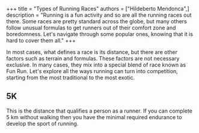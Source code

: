 +++
title = "Types of Running Races"
authors = ["Hildeberto Mendonca",]
description = "Running is a fun activity and so are all the running races out there. Some races are pretty standard across the globe, but many others follow unusual formulas to get runners out of their comfort zone and boredomness. Let's navigate through some popular ones, knowing that it is hard to cover them all."
+++


In most cases, what defines a race is its distance, but there are other factors such as terrain and formulas. These factors are not necessary exclusive. In many cases, they mix into a special blend of race known as Fun Run. Let's explore all the ways running can turn into competition, starting from the most traditional to the most exotic.

## 5K

This is the distance that qualifies a person as a runner. If you can complete 5 km without walking then you have the minimal required endurance to develop the sport of running.